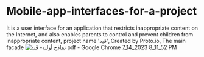 # Mobile-app-interfaces-for-a-project
It is a user interface for an application that restricts inappropriate content on the Internet, and also enables parents to control and prevent children from inappropriate content, project name 'قيد', Created by Proto.io, The main facade
![نماذج أوليه- قَيد pdf - Google Chrome 7_14_2023 8_11_52 PM](https://github.com/Areej1basfar/Mobile-app-interfaces/assets/121516453/9b4cdc4b-7b3d-4933-b730-7a176048c872)
